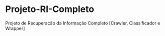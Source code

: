 # Projeto-RI-Completo
Projeto de Recuperação da Informação Completo [Crawler, Classificador e Wrapper]
